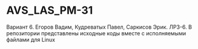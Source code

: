 # AVS_LAS_PM-31
Вариант 6. Егоров Вадим, Кудреватых Павел, Саркисов Эрик. ЛР3-6. 
В репозитории представлены исходные коды вместе с исполняемыми файлами для Linux
